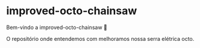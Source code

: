 # improved-octo-chainsaw

Bem-vindo a improved-octo-chainsaw :tada: 

O repositório onde entendemos com melhoramos nossa serra elétrica octo. 